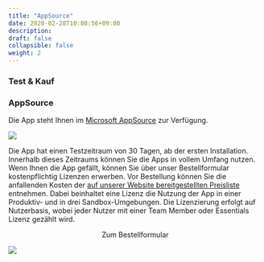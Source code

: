 ```yaml
---
title: "AppSource"
date: 2020-02-28T10:08:56+09:00
description: 
draft: false
collapsible: false
weight: 2
---
```

### Test & Kauf

### AppSource

Die App steht Ihnen im [Microsoft AppSource](https://appsource.microsoft.com/de-de/product/dynamics-365-business-central/PUBID.belwaregmbh2%7CAID.connector-365-report-layout-plus%7CPAPPID.38383038-51fd-415e-845d-a08f3f1a9fdf?tab=Overview) zur Verfügung.

![](images/apps/Report_Layout_Plus/de-de/store_report_layout_plus.png)

Die App hat einen Testzeitraum von 30 Tagen, ab der ersten Installation. Innerhalb dieses Zeitraums können Sie die Apps in vollem Umfang nutzen.
Wenn Ihnen die App gefällt, können Sie über unser Bestellformular kostenpflichtig Lizenzen erwerben.
Vor Bestellung können Sie die anfallenden Kosten der [auf unserer Website bereitgestellten Preisliste](https://www.belware.de/preise) entnehmen.
Dabei beinhaltet eine Lizenz die Nutzung der App in einer Produktiv- und in drei Sandbox-Umgebungen.
Die Lizenzierung erfolgt auf Nutzerbasis, wobei jeder Nutzer mit einer Team Member oder Essentials Lizenz gezählt wird.

<p style="text-align: center;">
Zum Bestellformular
</p>

[<img src="/images/apps/Forms_easy.png">](https://forms.office.com/pages/responsepage.aspx?id=wbg8p1B5wk60E37fEWJ6gDRBQTgxSJtOuCsCUFr9Wj5UQjg1Wkg0SVVEN0w5T1AxUEdKTlc1TU40US4u)
